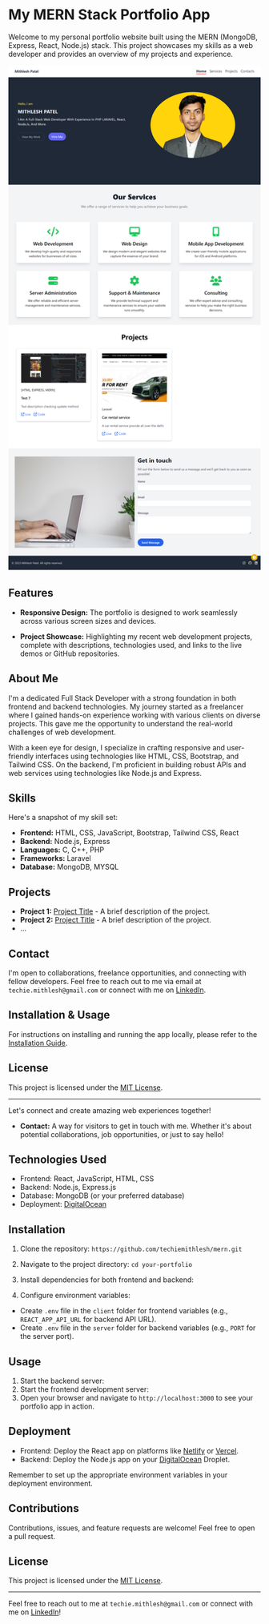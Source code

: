 # My MERN Stack Portfolio App

Welcome to my personal portfolio website built using the MERN (MongoDB, Express, React, Node.js) stack. This project showcases my skills as a web developer and provides an overview of my projects and experience.

![Project Screenshot](./portfolio.png)

## Features

- **Responsive Design:** The portfolio is designed to work seamlessly across various screen sizes and devices.

- **Project Showcase:** Highlighting my recent web development projects, complete with descriptions, technologies used, and links to the live demos or GitHub repositories.

## About Me

I'm a dedicated Full Stack Developer with a strong foundation in both frontend and backend technologies. My journey started as a freelancer where I gained hands-on experience working with various clients on diverse projects. This gave me the opportunity to understand the real-world challenges of web development.

With a keen eye for design, I specialize in crafting responsive and user-friendly interfaces using technologies like HTML, CSS, Bootstrap, and Tailwind CSS. On the backend, I'm proficient in building robust APIs and web services using technologies like Node.js and Express.

## Skills

Here's a snapshot of my skill set:

- **Frontend:** HTML, CSS, JavaScript, Bootstrap, Tailwind CSS, React
- **Backend:** Node.js, Express
- **Languages:** C, C++, PHP
- **Frameworks:** Laravel
- **Database:** MongoDB, MYSQL

## Projects

- **Project 1:** [Project Title](https://github.com/your-username/project1) - A brief description of the project.
- **Project 2:** [Project Title](https://github.com/your-username/project2) - A brief description of the project.
- ...

## Contact

I'm open to collaborations, freelance opportunities, and connecting with fellow developers. Feel free to reach out to me via email at `techie.mithlesh@gmail.com` or connect with me on [LinkedIn](https://www.linkedin.com/in/mithlesh-12/).

## Installation & Usage

For instructions on installing and running the app locally, please refer to the [Installation Guide](./installation-guide.md).

## License

This project is licensed under the [MIT License](LICENSE).

---

Let's connect and create amazing web experiences together!

- **Contact:** A way for visitors to get in touch with me. Whether it's about potential collaborations, job opportunities, or just to say hello!

## Technologies Used

- Frontend: React, JavaScript, HTML, CSS
- Backend: Node.js, Express.js
- Database: MongoDB (or your preferred database)
- Deployment: [DigitalOcean](https://www.digitalocean.com/)

## Installation

1. Clone the repository: `https://github.com/techiemithlesh/mern.git`
2. Navigate to the project directory: `cd your-portfolio`
3. Install dependencies for both frontend and backend:


4. Configure environment variables:
- Create `.env` file in the `client` folder for frontend variables (e.g., `REACT_APP_API_URL` for backend API URL).
- Create `.env` file in the `server` folder for backend variables (e.g., `PORT` for the server port).

## Usage

1. Start the backend server:
2. Start the frontend development server:
3. Open your browser and navigate to `http://localhost:3000` to see your portfolio app in action.

## Deployment

- Frontend: Deploy the React app on platforms like [Netlify](https://www.netlify.com/) or [Vercel](https://vercel.com/).
- Backend: Deploy the Node.js app on your [DigitalOcean](/) Droplet.

Remember to set up the appropriate environment variables in your deployment environment.

## Contributions

Contributions, issues, and feature requests are welcome! Feel free to open a pull request.

## License

This project is licensed under the [MIT License](LICENSE).

---

Feel free to reach out to me at `techie.mithlesh@gmail.com` or connect with me on [LinkedIn](https://www.linkedin.com/in/mithlesh-12/)!
